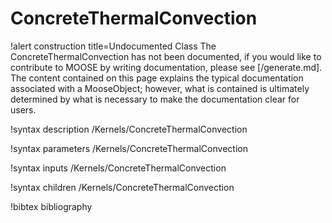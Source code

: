 <!-- MOOSE Documentation Stub: Remove this when content is added. -->

# ConcreteThermalConvection

!alert construction title=Undocumented Class
The ConcreteThermalConvection has not been documented, if you would like to contribute to MOOSE by
writing documentation, please see [/generate.md]. The content contained on this page explains
the typical documentation associated with a MooseObject; however, what is contained is ultimately
determined by what is necessary to make the documentation clear for users.

!syntax description /Kernels/ConcreteThermalConvection

!syntax parameters /Kernels/ConcreteThermalConvection

!syntax inputs /Kernels/ConcreteThermalConvection

!syntax children /Kernels/ConcreteThermalConvection

!bibtex bibliography
